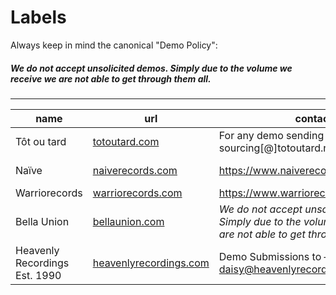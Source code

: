 # Labels

Always keep in mind the canonical "Demo Policy":

##### *We do not accept unsolicited demos. Simply due to the volume we receive we are not able to get through them all.*

---

| name 	| url 	| contact  	| e.g.  | 
|--- 	|--- 	|--- 	|--- 	|
| Tôt ou tard 	|[totoutard.com](https://www.totoutard.com/) 	| For any demo sending : sourcing[@]totoutard.net 	| [Clou](http://www.totoutard.com/artiste/clou)  |
| Naïve 	| [naiverecords.com](https://www.naiverecords.com/) 	| https://www.naiverecords.com/contact 	| [Jeanne Added](https://fr.wikipedia.org/wiki/Jeanne_Added)  |
| Warriorecords 	| [warriorecords.com](https://www.warriorecords.com/)	| https://www.warriorecords.com/contact 	| [Mansfield.TYA](https://fr.wikipedia.org/wiki/Mansfield.TYA)  |
| Bella Union  | [bellaunion.com](https://bellaunion.com/)  |  *We do not accept unsolicited demos. Simply due to the volume we receive we are not able to get through them all.* | [John Grant](https://youtu.be/Lit7cPfkUYo)  |
| Heavenly Recordings Est. 1990 | [heavenlyrecordings.com](https://heavenlyrecordings.com)  | Demo Submissions to – daisy@heavenlyrecordings.com | [Anna Burch](https://en.wikipedia.org/wiki/Anna_Burch)  |



